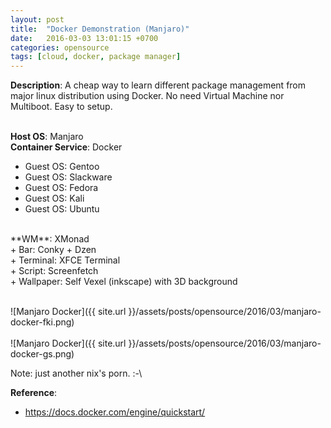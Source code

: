 ```yaml
---
layout: post
title:  "Docker Demonstration (Manjaro)"
date:   2016-03-03 13:01:15 +0700
categories: opensource
tags: [cloud, docker, package manager]
---
```


**Description**: A cheap way to learn different package management from major linux distribution using Docker. No need Virtual Machine nor Multiboot. Easy to setup.
<br/><br/>

**Host OS**: Manjaro<br/>
**Container Service**: Docker<br/>
+ Guest OS: Gentoo<br/>
+ Guest OS: Slackware<br/>
+ Guest OS: Fedora<br/>
+ Guest OS: Kali<br/>
+ Guest OS: Ubuntu<br/>
<br/>
**WM**: XMonad<br/>
+ Bar: Conky + Dzen<br/>
+ Terminal: XFCE Terminal<br/>
+ Script: Screenfetch<br/>
+ Wallpaper: Self Vexel (inkscape) with 3D background<br/>
<br/>


![Manjaro Docker]({{ site.url }}/assets/posts/opensource/2016/03/manjaro-docker-fki.png)
<br/><br/>
![Manjaro Docker]({{ site.url }}/assets/posts/opensource/2016/03/manjaro-docker-gs.png)
<br/>

Note: just another nix's porn. :-\ <br/>

**Reference**:<br/>

* <https://docs.docker.com/engine/quickstart/>


